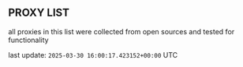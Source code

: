 ## PROXY LIST

all proxies in this list were collected from open sources and tested for functionality

last update: `2025-03-30 16:00:17.423152+00:00` UTC